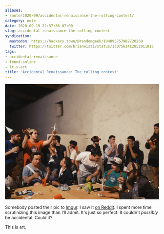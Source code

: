 ```yaml
---
aliases:
- /note/2020/09/accidental-renaissance-the-rolling-contest/
category: note
date: 2020-09-19 22:57:36-07:00
slug: accidental-renaissance-the-rolling-contest
syndication:
  mastodon: https://hackers.town/@randomgeek/104895757982720260
  twitter: https://twitter.com/brianwisti/status/1307563412852011015
tags:
- accidental-renaissance
- found-online
- it-s-art
title: 'Accidental Renaissance: The rolling contest'
---
```


![attachments/img/2020/cover-2020-09-19.jpg](../../../attachments/img/2020/cover-2020-09-19.jpg)

Somebody posted their pic to [Imgur](https://imgur.com/e6BNB31). I saw it [on Reddit](https://www.reddit.com/r/AccidentalRenaissance/comments/ivxfp7/the_rolling_contest/). I spent more time scrutinizing this image than I'll admit. It's just so perfect. It couldn't *possibly* be accidental. Could it?

This is art.
